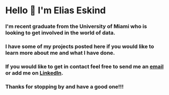 <!--
**elias-eskind/elias-eskind** is a ✨ _special_ ✨ repository because its `README.md` (this file) appears on your GitHub profile.

Here are some ideas to get you started:

- 🔭 I’m currently working on ...
- 🌱 I’m currently learning ...
- 👯 I’m looking to collaborate on ...
- 🤔 I’m looking for help with ...
- 💬 Ask me about ...
- 📫 How to reach me: ...
- 😄 Pronouns: ...
- ⚡ Fun fact: ...
-->
# Hello 👋 I'm Elias Eskind 
### I'm recent graduate from the University of Miami who is looking to get involved in the world of data. 
### I have some of my projects posted here if you would like to learn more about me and what I have done.

### If you would like to get in contact feel free to send me an [email](eliaseskind@gmail.com) or add me on [LinkedIn](https://www.linkedin.com/in/elias-eskind/).

### Thanks for stopping by and have a good one!!!
